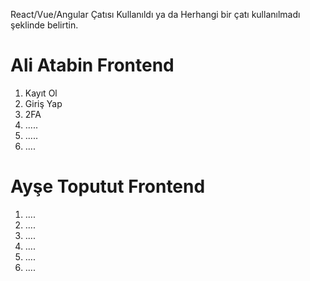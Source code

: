 React/Vue/Angular Çatısı Kullanıldı ya da Herhangi bir çatı kullanılmadı şeklinde belirtin.

# Ali Atabin Frontend #
1. Kayıt Ol
2. Giriş Yap
3. 2FA
4. .....
5. .....
6. ....


# Ayşe Toputut Frontend #
1. ....
2. ....
3. ....
4. ....
5. ....
6. ....
